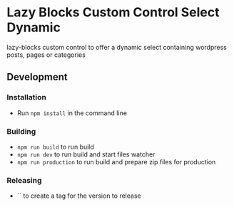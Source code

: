 # Lazy Blocks Custom Control Select Dynamic

lazy-blocks custom control to offer a dynamic select containing wordpress posts, pages or categories

## Development

### Installation

- Run `npm install` in the command line

### Building

- `npm run build` to run build
- `npm run dev` to run build and start files watcher
- `npm run production` to run build and prepare zip files for production

### Releasing

- `` to create a tag for the version to release
